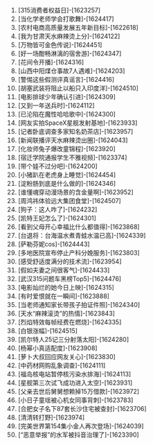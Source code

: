 
1. [315消费者权益日]-[1623257]
1. [当化学老师学会打歌舞]-[1624417]
1. [农村电商高质量发展五年新目标]-[1622618]
1. [我为甘肃天水麻辣烫上分]-[1624122]
1. [万物皆可金色传说]-[1624451]
1. [好一场酣畅淋漓的宿舍游]-[1624347]
1. [花间令开播]-[1624316]
1. [山西中阳煤仓事故7人遇难]-[1624203]
1. [警惕这些假测评真谣言]-[1624416]
1. [胡塞武装将阻止以船只入印度洋]-[1624510]
1. [电影排球少年确认引进]-[1624309]
1. [又到一年送兵时]-[1624112]
1. [已沦陷在魔性哈哈歌中]-[1624300]
1. [网友实拍SpaceX星舰发射基地]-[1623933]
1. [记者卧底调查多家知名奶茶店]-[1623957]
1. [新闻联播评天水麻辣烫出圈]-[1624043]
1. [化妆师兔子爆改童锦程]-[1623920]
1. [宿迁学院通报学生不雅视频]-[1623374]
1. [带个娃不过分吧]-[1624200]
1. [小猪趴在老虎身上睡觉]-[1624454]
1. [淀粉肠到底是什么做的]-[1624346]
1. [谁懂魂穿动漫场景的含金量啊]-[1623952]
1. [周鸿祎体验远大集团食堂]-[1624507]
1. [狗子：这人咋了]-[1624232]
1. [凯特王妃怎么了]-[1624301]
1. [看到父母开心幸福比什么都值得]-[1623868]
1. [台退将：台海温水煮青蛙水温已高]-[1624339]
1. [萨勒芬妮cos]-[1624443]
1. [多地医院宣布停止产科分娩服务]-[1623803]
1. [感受舒适度满分的技术流]-[1623954]
1. [假如夫妻之间很客气]-[1624433]
1. [武汉315问题车黑榜Top5]-[1624476]
1. [电影灿烂的她今日上映]-[1624315]
1. [有时爱恨就在一瞬间]-[1623888]
1. [当老师通知家长带孩子拍证件照]-[1624340]
1. [天水“麻辣滚烫”的热情]-[1623843]
1. [烈焰特效每帧经费在燃烧]-[1624335]
1. [白银涨幅]-[1624515]
1. [凯尔特人25记三分射落太阳]-[1624280]
1. [杨幂小真适配度]-[1623908]
1. [萝卜大叔回应网友关心]-[1623830]
1. [中药材网购乱象调查]-[1624111]
1. [福岛核电站暂停核污染水排海]-[1624113]
1. [星舰第三次试飞成功进入太空]-[1623931]
1. [父亲去世后舅舅想赖掉15万借款]-[1623972]
1. [小日子童瑶被心机女同事背刺]-[1623783]
1. [合肥女子名下87套长沙住宅被查封]-[1623706]
1. [清清转打野]-[1623974]
1. [完美世界第154集小金人再次登场]-[1624039]
1. [“恶意举报”的水军被抖音治理了]-[1623390]